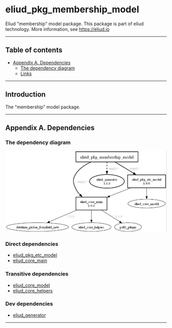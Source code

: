 # eliud_pkg_membership_model

Eliud "membership" model package. 
This package is part of eliud technology. More information, see https://eliud.io

---

## Table of contents

<!-- toc -->

- [Appendix A. Dependencies](#appendix-a-dependencies)
  * [The dependency diagram](#the-dependency-diagram)
  * [Links](#links-)

<!-- tocstop -->

---

## Introduction

The "membership" model package.

---

## Appendix A. Dependencies

### The dependency diagram

![Dependency diagram](https://github.com/eliudio/eliud_pkg_membership_model/raw/main/depends.jpg)

<!-- dependencies -->

### Direct dependencies
- [eliud_pkg_etc_model](https://pub.dev/packages/eliud_pkg_etc_model)
- [eliud_core_main](https://pub.dev/packages/eliud_core_main)

### Transitive dependencies
- [eliud_core_model](https://pub.dev/packages/eliud_core_model)
- [eliud_core_helpers](https://pub.dev/packages/eliud_core_helpers)

### Dev dependencies
- [eliud_generator](https://pub.dev/packages/eliud_generator)

<!-- dependenciesstop -->

---
